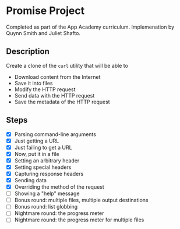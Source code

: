 # Promise Project
Completed as part of the App Academy curriculum. Implemenation by Quynn Smith and Juliet Shafto.

## Description
Create a clone of the `curl` utility that will be able to
- Download content from the Internet
- Save it into files
- Modify the HTTP request
- Send data with the HTTP request
- Save the metadata of the HTTP request

## Steps
- [x] Parsing command-line arguments
- [x] Just getting a URL
- [x] Just failing to get a URL
- [x] Now, put it in a file
- [x] Setting an arbitrary header
- [x] Setting special headers
- [x] Capturing response headers
- [x] Sending data
- [x] Overriding the method of the request
- [ ] Showing a "help" message
- [ ] Bonus round: multiple files, multiple output destinations
- [ ] Bonus round: list globbing
- [ ] Nightmare round: the progress meter
- [ ] Nightmare round: the progress meter for multiple files
